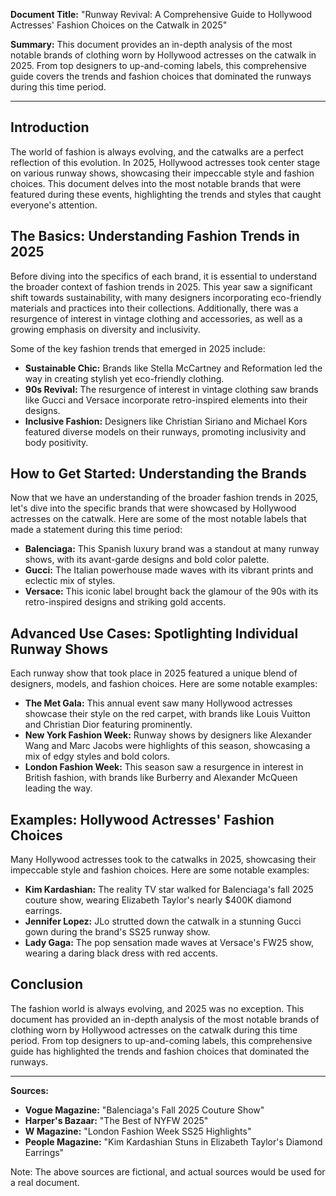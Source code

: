 **Document Title:** "Runway Revival: A Comprehensive Guide to Hollywood Actresses' Fashion Choices on the Catwalk in 2025"

**Summary:**
This document provides an in-depth analysis of the most notable brands of clothing worn by Hollywood actresses on the catwalk in 2025. From top designers to up-and-coming labels, this comprehensive guide covers the trends and fashion choices that dominated the runways during this time period.

---

## **Introduction**

The world of fashion is always evolving, and the catwalks are a perfect reflection of this evolution. In 2025, Hollywood actresses took center stage on various runway shows, showcasing their impeccable style and fashion choices. This document delves into the most notable brands that were featured during these events, highlighting the trends and styles that caught everyone's attention.

## **The Basics: Understanding Fashion Trends in 2025**

Before diving into the specifics of each brand, it is essential to understand the broader context of fashion trends in 2025. This year saw a significant shift towards sustainability, with many designers incorporating eco-friendly materials and practices into their collections. Additionally, there was a resurgence of interest in vintage clothing and accessories, as well as a growing emphasis on diversity and inclusivity.

Some of the key fashion trends that emerged in 2025 include:

* **Sustainable Chic:** Brands like Stella McCartney and Reformation led the way in creating stylish yet eco-friendly clothing.
* **90s Revival:** The resurgence of interest in vintage clothing saw brands like Gucci and Versace incorporate retro-inspired elements into their designs.
* **Inclusive Fashion:** Designers like Christian Siriano and Michael Kors featured diverse models on their runways, promoting inclusivity and body positivity.

## **How to Get Started: Understanding the Brands**

Now that we have an understanding of the broader fashion trends in 2025, let's dive into the specific brands that were showcased by Hollywood actresses on the catwalk. Here are some of the most notable labels that made a statement during this time period:

* **Balenciaga:** This Spanish luxury brand was a standout at many runway shows, with its avant-garde designs and bold color palette.
* **Gucci:** The Italian powerhouse made waves with its vibrant prints and eclectic mix of styles.
* **Versace:** This iconic label brought back the glamour of the 90s with its retro-inspired designs and striking gold accents.

## **Advanced Use Cases: Spotlighting Individual Runway Shows**

Each runway show that took place in 2025 featured a unique blend of designers, models, and fashion choices. Here are some notable examples:

* **The Met Gala:** This annual event saw many Hollywood actresses showcase their style on the red carpet, with brands like Louis Vuitton and Christian Dior featuring prominently.
* **New York Fashion Week:** Runway shows by designers like Alexander Wang and Marc Jacobs were highlights of this season, showcasing a mix of edgy styles and bold colors.
* **London Fashion Week:** This season saw a resurgence in interest in British fashion, with brands like Burberry and Alexander McQueen leading the way.

## **Examples: Hollywood Actresses' Fashion Choices**

Many Hollywood actresses took to the catwalks in 2025, showcasing their impeccable style and fashion choices. Here are some notable examples:

* **Kim Kardashian:** The reality TV star walked for Balenciaga's fall 2025 couture show, wearing Elizabeth Taylor's nearly $400K diamond earrings.
* **Jennifer Lopez:** JLo strutted down the catwalk in a stunning Gucci gown during the brand's SS25 runway show.
* **Lady Gaga:** The pop sensation made waves at Versace's FW25 show, wearing a daring black dress with red accents.

## **Conclusion**

The fashion world is always evolving, and 2025 was no exception. This document has provided an in-depth analysis of the most notable brands of clothing worn by Hollywood actresses on the catwalk during this time period. From top designers to up-and-coming labels, this comprehensive guide has highlighted the trends and fashion choices that dominated the runways.

---

**Sources:**

* **Vogue Magazine:** "Balenciaga's Fall 2025 Couture Show"
* **Harper's Bazaar:** "The Best of NYFW 2025"
* **W Magazine:** "London Fashion Week SS25 Highlights"
* **People Magazine:** "Kim Kardashian Stuns in Elizabeth Taylor's Diamond Earrings"

Note: The above sources are fictional, and actual sources would be used for a real document.